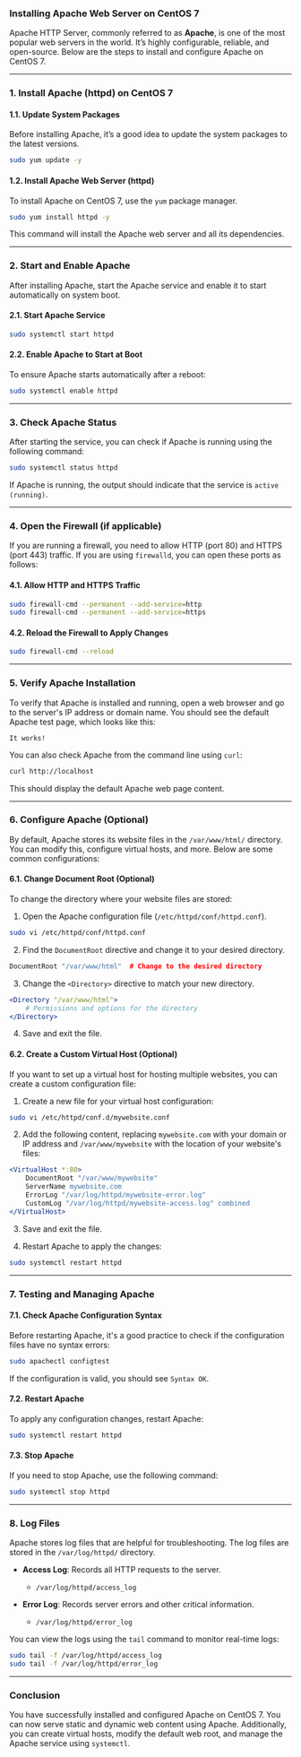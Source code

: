 ### Installing Apache Web Server on CentOS 7

Apache HTTP Server, commonly referred to as **Apache**, is one of the most popular web servers in the world. It’s highly configurable, reliable, and open-source. Below are the steps to install and configure Apache on CentOS 7.

---

### 1. **Install Apache (httpd) on CentOS 7**

#### 1.1. **Update System Packages**

Before installing Apache, it’s a good idea to update the system packages to the latest versions.

```bash
sudo yum update -y
```

#### 1.2. **Install Apache Web Server (httpd)**

To install Apache on CentOS 7, use the `yum` package manager.

```bash
sudo yum install httpd -y
```

This command will install the Apache web server and all its dependencies.

---

### 2. **Start and Enable Apache**

After installing Apache, start the Apache service and enable it to start automatically on system boot.

#### 2.1. **Start Apache Service**

```bash
sudo systemctl start httpd
```

#### 2.2. **Enable Apache to Start at Boot**

To ensure Apache starts automatically after a reboot:

```bash
sudo systemctl enable httpd
```

---

### 3. **Check Apache Status**

After starting the service, you can check if Apache is running using the following command:

```bash
sudo systemctl status httpd
```

If Apache is running, the output should indicate that the service is `active (running)`.

---

### 4. **Open the Firewall (if applicable)**

If you are running a firewall, you need to allow HTTP (port 80) and HTTPS (port 443) traffic. If you are using `firewalld`, you can open these ports as follows:

#### 4.1. **Allow HTTP and HTTPS Traffic**

```bash
sudo firewall-cmd --permanent --add-service=http
sudo firewall-cmd --permanent --add-service=https
```

#### 4.2. **Reload the Firewall to Apply Changes**

```bash
sudo firewall-cmd --reload
```

---

### 5. **Verify Apache Installation**

To verify that Apache is installed and running, open a web browser and go to the server's IP address or domain name. You should see the default Apache test page, which looks like this:

```
It works!
```

You can also check Apache from the command line using `curl`:

```bash
curl http://localhost
```

This should display the default Apache web page content.

---

### 6. **Configure Apache (Optional)**

By default, Apache stores its website files in the `/var/www/html/` directory. You can modify this, configure virtual hosts, and more. Below are some common configurations:

#### 6.1. **Change Document Root (Optional)**

To change the directory where your website files are stored:

1. Open the Apache configuration file (`/etc/httpd/conf/httpd.conf`).

```bash
sudo vi /etc/httpd/conf/httpd.conf
```

2. Find the `DocumentRoot` directive and change it to your desired directory.

```apache
DocumentRoot "/var/www/html"  # Change to the desired directory
```

3. Change the `<Directory>` directive to match your new directory.

```apache
<Directory "/var/www/html">
    # Permissions and options for the directory
</Directory>
```

4. Save and exit the file.

#### 6.2. **Create a Custom Virtual Host (Optional)**

If you want to set up a virtual host for hosting multiple websites, you can create a custom configuration file:

1. Create a new file for your virtual host configuration:

```bash
sudo vi /etc/httpd/conf.d/mywebsite.conf
```

2. Add the following content, replacing `mywebsite.com` with your domain or IP address and `/var/www/mywebsite` with the location of your website's files:

```apache
<VirtualHost *:80>
    DocumentRoot "/var/www/mywebsite"
    ServerName mywebsite.com
    ErrorLog "/var/log/httpd/mywebsite-error.log"
    CustomLog "/var/log/httpd/mywebsite-access.log" combined
</VirtualHost>
```

3. Save and exit the file.

4. Restart Apache to apply the changes:

```bash
sudo systemctl restart httpd
```

---

### 7. **Testing and Managing Apache**

#### 7.1. **Check Apache Configuration Syntax**

Before restarting Apache, it's a good practice to check if the configuration files have no syntax errors:

```bash
sudo apachectl configtest
```

If the configuration is valid, you should see `Syntax OK`.

#### 7.2. **Restart Apache**

To apply any configuration changes, restart Apache:

```bash
sudo systemctl restart httpd
```

#### 7.3. **Stop Apache**

If you need to stop Apache, use the following command:

```bash
sudo systemctl stop httpd
```

---

### 8. **Log Files**

Apache stores log files that are helpful for troubleshooting. The log files are stored in the `/var/log/httpd/` directory.

- **Access Log**: Records all HTTP requests to the server.
  - `/var/log/httpd/access_log`

- **Error Log**: Records server errors and other critical information.
  - `/var/log/httpd/error_log`

You can view the logs using the `tail` command to monitor real-time logs:

```bash
sudo tail -f /var/log/httpd/access_log
sudo tail -f /var/log/httpd/error_log
```

---

### Conclusion

You have successfully installed and configured Apache on CentOS 7. You can now serve static and dynamic web content using Apache. Additionally, you can create virtual hosts, modify the default web root, and manage the Apache service using `systemctl`.
